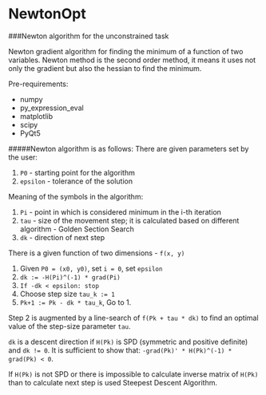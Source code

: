 # NewtonOpt
###Newton algorithm for the unconstrained task

Newton gradient algorithm for finding the minimum of a function of two variables.
Newton method is the second order method, it means it uses not only the gradient but also the hessian to find the minimum.

Pre-requirements:
* numpy
* py_expression_eval
* matplotlib
* scipy
* PyQt5

#####Newton algorithm is as follows:
There are given parameters set by the user:

1. `P0` - starting point for the algorithm
2. `epsilon` - tolerance of the solution 

Meaning of the symbols in the algorithm:

1. `Pi` - point in which is considered minimum in the i-th iteration
2. `tau` - size of the movement step; it is calculated based on different algorithm - Golden Section Search
3. `dk` -  direction of next step

There is a given function of two dimensions - `f(x, y)`

1. Given `P0 = (x0, y0)`, set `i = 0`, set `epsilon`
2. `dk := -H(Pi)^(-1) * grad(Pi)`
3. `If -dk < epsilon: stop`
4. Choose step size `tau_k := 1`
5. `Pk+1 := Pk - dk * tau_k`, Go to 1.

Step 2 is augmented by a line-search of `f(Pk + tau * dk)` to find an optimal value of the step-size parameter `tau`.

`dk` is a descent direction if `H(Pk)` is SPD (symmetric and positive definite) and `dk != 0`. It is sufficient to show that:
`-grad(Pk)' * H(Pk)^(-1) * grad(Pk) < 0`.

If `H(Pk)` is not SPD or there is impossible to calculate inverse matrix of `H(Pk)` than to calculate next step is used Steepest Descent Algorithm.








